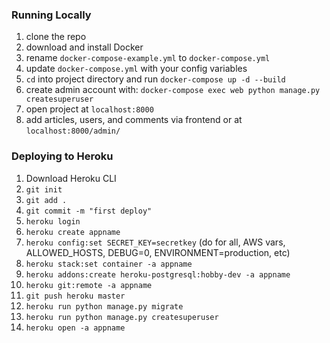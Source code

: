 ### Running Locally

1. clone the repo
1. download and install Docker
1. rename `docker-compose-example.yml` to `docker-compose.yml`
1. update `docker-compose.yml` with your config variables
1. `cd` into project directory and run `docker-compose up -d --build`
1. create admin account with: `docker-compose exec web python manage.py createsuperuser`
1. open project at `localhost:8000`
1. add articles, users, and comments via frontend or at `localhost:8000/admin/`


### Deploying to Heroku
1. Download Heroku CLI
1. `git init`
1. `git add .`
1. `git commit -m "first deploy"`
1. `heroku login`
1. `heroku create appname`
1. `heroku config:set SECRET_KEY=secretkey`
    (do for all, AWS vars, ALLOWED_HOSTS, DEBUG=0, ENVIRONMENT=production, etc)
1. `heroku stack:set container -a appname`
1. `heroku addons:create heroku-postgresql:hobby-dev -a appname`
1. `heroku git:remote -a appname`
1. `git push heroku master`
1. `heroku run python manage.py migrate`
1. `heroku run python manage.py createsuperuser`
1. `heroku open -a appname`
